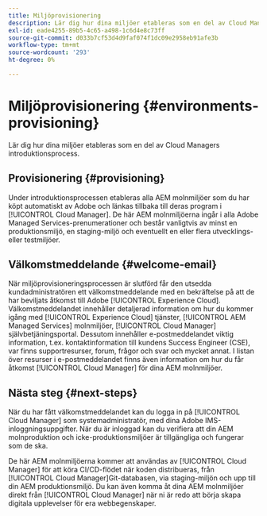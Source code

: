 ```yaml
---
title: Miljöprovisionering
description: Lär dig hur dina miljöer etableras som en del av Cloud Managers introduktionsprocess.
exl-id: eade4255-89b5-4c65-a498-1c6d4e8c73ff
source-git-commit: d033b7cf53d4d9faf074f1dc09e2958eb91afe3b
workflow-type: tm+mt
source-wordcount: '293'
ht-degree: 0%

---
```



# Miljöprovisionering {#environments-provisioning}

Lär dig hur dina miljöer etableras som en del av Cloud Managers introduktionsprocess.

## Provisionering {#provisioning}

Under introduktionsprocessen etableras alla AEM molnmiljöer som du har köpt automatiskt av Adobe och länkas tillbaka till deras program i [!UICONTROL Cloud Manager]. De här AEM molnmiljöerna ingår i alla Adobe Managed Services-prenumerationer och består vanligtvis av minst en produktionsmiljö, en staging-miljö och eventuellt en eller flera utvecklings- eller testmiljöer.

## Välkomstmeddelande {#welcome-email}

När miljöprovisioneringsprocessen är slutförd får den utsedda kundadministratören ett välkomstmeddelande med en bekräftelse på att de har beviljats åtkomst till Adobe [!UICONTROL Experience Cloud]. Välkomstmeddelandet innehåller detaljerad information om hur du kommer igång med [!UICONTROL Experience Cloud] tjänster, [!UICONTROL AEM Managed Services] molnmiljöer, [!UICONTROL Cloud Manager] självbetjäningsportal. Dessutom innehåller e-postmeddelandet viktig information, t.ex. kontaktinformation till kundens Success Engineer (CSE), var finns supportresurser, forum, frågor och svar och mycket annat. I listan över resurser i e-postmeddelandet finns även information om hur du får åtkomst [!UICONTROL Cloud Manager] för dina AEM molnmiljöer.

## Nästa steg {#next-steps}

När du har fått välkomstmeddelandet kan du logga in på [!UICONTROL Cloud Manager] som systemadministratör, med dina Adobe IMS-inloggningsuppgifter. När du är inloggad kan du verifiera att din AEM molnproduktion och icke-produktionsmiljöer är tillgängliga och fungerar som de ska.

De här AEM molnmiljöerna kommer att användas av [!UICONTROL Cloud Manager] för att köra CI/CD-flödet när koden distribueras, från [!UICONTROL Cloud Manager]Git-databasen, via staging-miljön och upp till din AEM produktionsmiljö. Du kan även komma åt dina AEM molnmiljöer direkt från [!UICONTROL Cloud Manager] när ni är redo att börja skapa digitala upplevelser för era webbegenskaper.
